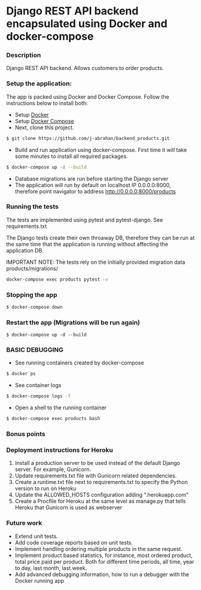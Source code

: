 # Django REST API backend encapsulated using Docker and docker-compose

### Description
Django REST API backend. Allows customers to order products.

### Setup the application:
The app is packed using Docker and Docker Compose. Follow the instructions below to install both:
- Setup [Docker](https://docs.docker.com/install/)
- Setup [Docker Compose](https://docs.docker.com/compose/install/)
- Next, clone this project.

``` bash
$ git clone https://github.com/j-abrahan/backend_products.git
```

- Build and run application using docker-compose. First time it will take some minutes to install all required packages.

``` bash
$ docker-compose up -d --build
```

- Database migrations are run before starting the Django server
- The application will run by default on localhost IP 0.0.0.0:8000, therefore point navigator to address http://0.0.0.0:8000/products

### Running the tests
The tests are implemented using pytest and pytest-django. See requirements.txt

The Django tests create their own throaway DB, therefore they can be run at the same time that the application is running without
affecting the application DB.

IMPORTANT NOTE: The tests rely on the initially provided migration data products/migrations/

``` bash
docker-compose exec products pytest -v
```

### Stopping the app

``` bash
$ docker-compose down
```

### Restart the app (Migrations will be run again)

```
$ docker-compose up -d --build
```

### BASIC DEBUGGING

- See running containers created by docker-compose
``` bash
$ docker ps
```

- See container logs

``` bash
$ docker-compose logs -f
```

- Open a shell to the running container

``` bash
$ docker-compose exec products bash
```

### Bonus points

### Deployment instructions for Heroku

1. Install a production server to be used instead of the default Django server. For example, Gunicorn.
2. Update requirements.txt file with Gunicorn related dependencies.
3. Create a runtime.txt file next to requirements.txt to specify the Python version to run on Heroku
4. Update the ALLOWED_HOSTS configuration adding ".herokuapp.com"
5. Create a Procfile for Heroku at the same level as manage.py that tells Heroku that Gunicorn is used as webserver

### Future work

- Extend unit tests.
- Add code coverage reports based on unit tests.
- Implement handling ordering multiple products in the same request.
- Implement product based statistics, for instance, most ordered product, total price paid per product. Both for different
time periods, all time, year to day, last month, last week.
- Add advanced debugging information, how to run a debugger with the Docker running app
